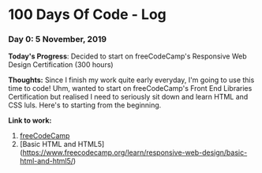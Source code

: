 # 100 Days Of Code - Log

### Day 0: 5 November, 2019

**Today's Progress**: Decided to start on freeCodeCamp's Responsive Web Design Certification (300 hours)

**Thoughts:** Since I finish my work quite early everyday, I'm going to use this time to code! Uhm, wanted to start on freeCodeCamp's Front End Libraries Certification but realised I need to seriously sit down and learn HTML and CSS luls. Here's to starting from the beginning.

**Link to work:** 
1. [freeCodeCamp](https://www.freecodecamp.org/learn/)
2. [Basic HTML and HTML5] (https://www.freecodecamp.org/learn/responsive-web-design/basic-html-and-html5/)
